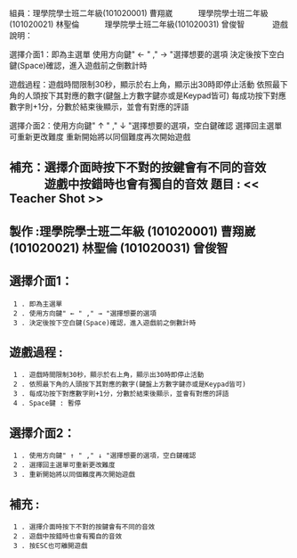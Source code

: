 

組員：理學院學士班二年級(101020001) 曹翔崴 
　　　理學院學士班二年級(101020021) 林聖倫
　　　理學院學士班二年級(101020031) 曾俊智 
　　　
遊戲說明：

選擇介面1：即為主選單
           使用方向鍵" ← " ," → "選擇想要的選項
           決定後按下空白鍵(Space)確認，進入遊戲前之倒數計時
           
遊戲過程：遊戲時間限制30秒，顯示於右上角，顯示出30時即停止活動
          依照最下角的人頭按下其對應的數字(鍵盤上方數字鍵亦或是Keypad皆可)
          每成功按下對應數字則+1分，分數於結束後顯示，並會有對應的評語
          
選擇介面2：使用方向鍵" ↑ " ," ↓ "選擇想要的選項，空白鍵確認
           選擇回主選單可重新更改難度
           重新開始將以同個難度再次開始遊戲

補充：選擇介面時按下不對的按鍵會有不同的音效
　　　遊戲中按錯時也會有獨自的音效
題目 : << Teacher Shot  >>
-----------------
製作 :理學院學士班二年級 (101020001) 曹翔崴(101020021) 林聖倫 (101020031) 曾俊智
-----------------

選擇介面1：
-----------------

     1 . 即為主選單
     2 . 使用方向鍵" ← " ," → "選擇想要的選項
     3 . 決定後按下空白鍵(Space)確認，進入遊戲前之倒數計時

遊戲過程 :
----------------

     1 . 遊戲時間限制30秒，顯示於右上角，顯示出30時即停止活動
     2 . 依照最下角的人頭按下其對應的數字(鍵盤上方數字鍵亦或是Keypad皆可)
     3 . 每成功按下對應數字則+1分，分數於結束後顯示，並會有對應的評語
     4 . Space鍵 : 暫停

選擇介面2：
-----------------

     1 . 使用方向鍵" ↑ " ," ↓ "選擇想要的選項，空白鍵確認
     2 . 選擇回主選單可重新更改難度
     3 . 重新開始將以同個難度再次開始遊戲
     
補充 :
-----------------

     1 . 選擇介面時按下不對的按鍵會有不同的音效
     2 . 遊戲中按錯時也會有獨自的音效
     3 . 按ESC也可離開遊戲
